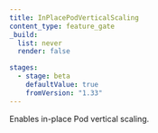 ```yaml
---
title: InPlacePodVerticalScaling
content_type: feature_gate
_build:
  list: never
  render: false

stages:
  - stage: beta
    defaultValue: true
    fromVersion: "1.33"
---
```

Enables in-place Pod vertical scaling.
